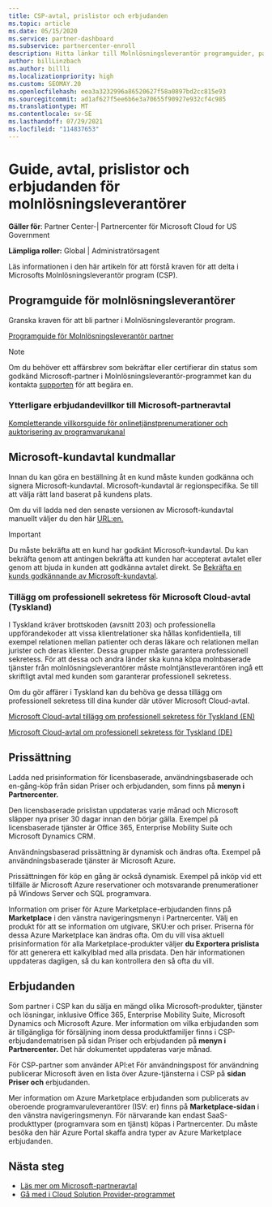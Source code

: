 ```yaml
---
title: CSP-avtal, prislistor och erbjudanden
ms.topic: article
ms.date: 05/15/2020
ms.service: partner-dashboard
ms.subservice: partnercenter-enroll
description: Hitta länkar till Molnlösningsleverantör programguider, partneravtal, kundavtal, prislistor och erbjudanden.
author: billLinzbach
ms.author: billli
ms.localizationpriority: high
ms.custom: SEOMAY.20
ms.openlocfilehash: eea3a3232996a86520627f58a0897bd2cc815e93
ms.sourcegitcommit: ad1af627f5ee6b6e3a70655f90927e932cf4c985
ms.translationtype: MT
ms.contentlocale: sv-SE
ms.lasthandoff: 07/29/2021
ms.locfileid: "114837653"
---
```

# <a name="cloud-solution-provider-program-guide-agreements-price-lists-and-offers"></a>Guide, avtal, prislistor och erbjudanden för molnlösningsleverantörer

**Gäller för**: Partner Center-| Partnercenter för Microsoft Cloud for US Government

**Lämpliga roller:** Global | Administratörsagent

Läs informationen i den här artikeln för att förstå kraven för att delta i Microsofts Molnlösningsleverantör program (CSP).

## <a name="cloud-solution-provider-program-guide"></a>Programguide för molnlösningsleverantörer

Granska kraven för att bli partner i Molnlösningsleverantör program.

[Programguide för Molnlösningsleverantör partner](https://go.microsoft.com/fwlink/p/?LinkId=617100)

>[!Note]
>Om du behöver ett affärsbrev som bekräftar eller certifierar din status som godkänd Microsoft-partner i Molnlösningsleverantör-programmet kan du kontakta [supporten](https://partner.microsoft.com/pcv/servicerequests/create) för att begära en.

### <a name="additional-offer-terms-to-the-microsoft-partner-agreement"></a>Ytterligare erbjudandevillkor till Microsoft-partneravtal

[Kompletterande villkorsguide för onlinetjänstprenumerationer och auktorisering av programvarukanal](https://query.prod.cms.rt.microsoft.com/cms/api/am/binary/RE3NOo7)

## <a name="microsoft-customer-agreement-customer-templates"></a>Microsoft-kundavtal kundmallar

Innan du kan göra en beställning åt en kund måste kunden godkänna och signera Microsoft-kundavtal. Microsoft-kundavtal är regionspecifika. Se till att välja rätt land baserat på kundens plats.

Om du vill ladda ned den senaste versionen av Microsoft-kundavtal manuellt väljer du den här [URL:en.](https://aka.ms/customeragreement)

>[!IMPORTANT]
>Du måste bekräfta att en kund har godkänt Microsoft-kundavtal. Du kan bekräfta genom att antingen bekräfta att kunden har accepterat avtalet eller genom att bjuda in kunden att godkänna avtalet direkt. Se [Bekräfta en kunds godkännande av Microsoft-kundavtal](confirm-customer-agreement.md).

### <a name="professional-secrecy-amendment-to-the-microsoft-cloud-agreement-germany"></a>Tillägg om professionell sekretess för Microsoft Cloud-avtal (Tyskland)

I Tyskland kräver brottskoden (avsnitt 203) och professionella uppförandekoder att vissa klientrelationer ska hållas konfidentiella, till exempel relationen mellan patienter och deras läkare och relationen mellan jurister och deras klienter. Dessa grupper måste garantera professionell sekretess. För att dessa och andra länder ska kunna köpa molnbaserade tjänster från molnlösningsleverantörer måste molntjänstleverantören ingå ett skriftligt avtal med kunden som garanterar professionell sekretess.

Om du gör affärer i Tyskland kan du behöva ge dessa tillägg om professionell sekretess till dina kunder där utöver Microsoft Cloud-avtal.

[Microsoft Cloud-avtal tillägg om professionell sekretess för Tyskland (EN)](https://go.microsoft.com/fwlink/?linkid=2030827&clcid=0x409)

[Microsoft Cloud-avtal om professionell sekretess för Tyskland (DE)](https://go.microsoft.com/fwlink/?linkid=2030827&clcid=0x407)

## <a name="pricing"></a>Prissättning

Ladda ned prisinformation för licensbaserade, användningsbaserade och  en-gång-köp från sidan Priser och erbjudanden, som finns på **menyn i Partnercenter.**

Den licensbaserade prislistan uppdateras varje månad och Microsoft släpper nya priser 30 dagar innan den börjar gälla. Exempel på licensbaserade tjänster är Office 365, Enterprise Mobility Suite och Microsoft Dynamics CRM. 

Användningsbaserad prissättning är dynamisk och ändras ofta. Exempel på användningsbaserade tjänster är Microsoft Azure.

Prissättningen för köp en gång är också dynamisk. Exempel på inköp vid ett tillfälle är Microsoft Azure reservationer och motsvarande prenumerationer på Windows Server och SQL programvara.

Information om priser för Azure Marketplace-erbjudanden finns på **Marketplace** i den vänstra navigeringsmenyn i Partnercenter. Välj en produkt för att se information om utgivare, SKU:er och priser. Priserna för dessa Azure Marketplace kan ändras ofta. Om du vill visa aktuell prisinformation för alla Marketplace-produkter väljer **du Exportera prislista** för att generera ett kalkylblad med alla prisdata. Den här informationen uppdateras dagligen, så du kan kontrollera den så ofta du vill.

## <a name="offers"></a>Erbjudanden

Som partner i CSP kan du sälja en mängd olika Microsoft-produkter, tjänster och lösningar, inklusive Office 365, Enterprise Mobility Suite, Microsoft Dynamics och Microsoft Azure. Mer information om vilka erbjudanden som är tillgängliga för försäljning inom dessa produktfamiljer finns i CSP-erbjudandematrisen på sidan Priser och erbjudanden på **menyn i Partnercenter.**  Det här dokumentet uppdateras varje månad.

För CSP-partner som använder API:et För användningspost för användning publicerar Microsoft även en lista över Azure-tjänsterna i CSP på **sidan Priser och** erbjudanden.

Mer information om Azure Marketplace erbjudanden som publicerats av oberoende programvaruleverantörer (ISV: er) finns på **Marketplace-sidan** i den vänstra navigeringsmenyn. För närvarande kan endast SaaS-produkttyper (programvara som en tjänst) köpas i Partnercenter. Du måste besöka den här Azure Portal skaffa andra typer av Azure Marketplace erbjudanden.

## <a name="next-steps"></a>Nästa steg

- [Läs mer om Microsoft-partneravtal](microsoft-partner-agreement.md)
- [Gå med i Cloud Solution Provider-programmet](enrolling-in-the-csp-program.md)
